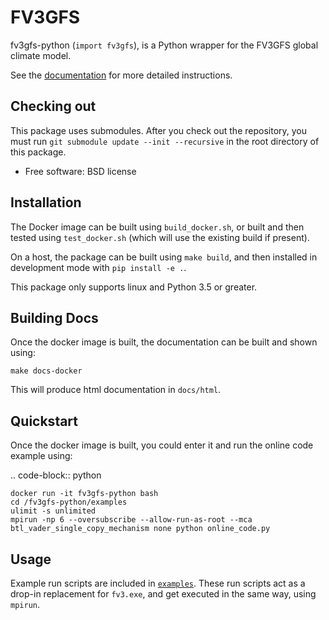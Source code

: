 
FV3GFS
======

fv3gfs-python (`import fv3gfs`), is a Python wrapper for the FV3GFS
global climate model.

See the [documentation](https://vulcanclimatemodeling.github.io/fv3gfs-python/f12n7eq5xkoibbqp/index.html)
for more detailed instructions.

Checking out
------------

This package uses submodules. After you check out the repository, you must run
`git submodule update --init --recursive` in the root directory of this package.

* Free software: BSD license

Installation
------------

The Docker image can be built using `build_docker.sh`, or built and then
tested using `test_docker.sh` (which will use the existing build if present).

On a host, the package can be built using `make build`, and then installed
in development mode with `pip install -e .`.

This package only supports linux and Python 3.5 or greater.

Building Docs
-------------

Once the docker image is built, the documentation can be built and shown using:

    make docs-docker

This will produce html documentation in `docs/html`.

Quickstart
----------

Once the docker image is built, you could enter it and run the online code example using:

.. code-block:: python

    docker run -it fv3gfs-python bash
    cd /fv3gfs-python/examples
    ulimit -s unlimited
    mpirun -np 6 --oversubscribe --allow-run-as-root --mca btl_vader_single_copy_mechanism none python online_code.py

Usage
-----

Example run scripts are included in [`examples`](https://github.com/VulcanClimateModeling/fv3gfs/tree/master/sorc/fv3gfs.fd/cython_wrapper/examples).
These run scripts act as a drop-in replacement for `fv3.exe`, and get executed
in the same way, using `mpirun`.
